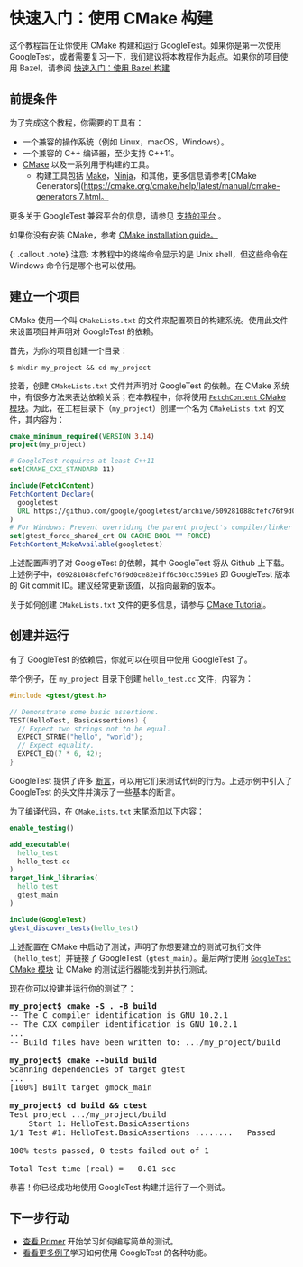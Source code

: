 # 快速入门：使用 CMake 构建

这个教程旨在让你使用 CMake 构建和运行 GoogleTest。如果你是第一次使用 GoogleTest，或者需要复习一下，我们建议将本教程作为起点。如果你的项目使用 Bazel，请参阅 [快速入门：使用 Bazel 构建](quickstart-bazel-zh.md)

## 前提条件

为了完成这个教程，你需要的工具有：

+ 一个兼容的操作系统（例如 Linux，macOS，Windows）。
+ 一个兼容的 C++ 编译器，至少支持 C++11。
+ [CMake](https://cmake.org/) 以及一系列用于构建的工具。
  + 构建工具包括 [Make](https://www.gnu.org/software/make/)，[Ninja](https://ninja-build.org/)，和其他，更多信息请参考[CMake Generators](https://cmake.org/cmake/help/latest/manual/cmake-generators.7.html。

更多关于 GoogleTest 兼容平台的信息，请参见 [支持的平台](platforms-zh.md) 。

如果你没有安装 CMake，参考 [CMake installation guide。](https://cmake.org/install)

{: .callout .note}
注意: 本教程中的终端命令显示的是 Unix shell，但这些命令在 Windows 命令行是哪个也可以使用。

## 建立一个项目

CMake 使用一个叫 `CMakeLists.txt` 的文件来配置项目的构建系统。使用此文件来设置项目并声明对 GoogleTest 的依赖。

首先，为你的项目创建一个目录：

```
$ mkdir my_project && cd my_project
```

接着，创建 `CMakeLists.txt` 文件并声明对 GoogleTest 的依赖。在 CMake 系统中，有很多方法来表达依赖关系；在本教程中，你将使用 [`FetchContent` CMake 模块](https://cmake.org/cmake/help/latest/module/FetchContent.html)。为此，在工程目录下（`my_project`）创建一个名为 `CMakeLists.txt` 的文件，其内容为：

```cmake
cmake_minimum_required(VERSION 3.14)
project(my_project)

# GoogleTest requires at least C++11
set(CMAKE_CXX_STANDARD 11)

include(FetchContent)
FetchContent_Declare(
  googletest
  URL https://github.com/google/googletest/archive/609281088cfefc76f9d0ce82e1ff6c30cc3591e5.zip
)
# For Windows: Prevent overriding the parent project's compiler/linker settings
set(gtest_force_shared_crt ON CACHE BOOL "" FORCE)
FetchContent_MakeAvailable(googletest)
```

上述配置声明了对 GoogleTest 的依赖，其中 GoogleTest 将从 Github 上下载。上述例子中，`609281088cfefc76f9d0ce82e1ff6c30cc3591e5` 即 GoogleTest 版本的 Git commit ID。建议经常更新该值，以指向最新的版本。

关于如何创建 `CMakeLists.txt` 文件的更多信息，请参与 [CMake Tutorial](https://cmake.org/cmake/help/latest/guide/tutorial/index.html)。

## 创建并运行

有了 GoogleTest 的依赖后，你就可以在项目中使用 GoogleTest 了。

举个例子，在 `my_project` 目录下创建 `hello_test.cc` 文件，内容为：

```cpp
#include <gtest/gtest.h>

// Demonstrate some basic assertions.
TEST(HelloTest, BasicAssertions) {
  // Expect two strings not to be equal.
  EXPECT_STRNE("hello", "world");
  // Expect equality.
  EXPECT_EQ(7 * 6, 42);
}
```

GoogleTest 提供了许多 [断言](primer.md#assertions)，可以用它们来测试代码的行为。上述示例中引入了 GoogleTest 的头文件并演示了一些基本的断言。

为了编译代码，在 `CMakeLists.txt`  末尾添加以下内容：

```cmake
enable_testing()

add_executable(
  hello_test
  hello_test.cc
)
target_link_libraries(
  hello_test
  gtest_main
)

include(GoogleTest)
gtest_discover_tests(hello_test)
```

上述配置在 CMake 中启动了测试，声明了你想要建立的测试可执行文件（`hello_test`）并链接了 GoogleTest（`gtest_main`）。最后两行使用 [`GoogleTest` CMake 模块](https://cmake.org/cmake/help/git-stage/module/GoogleTest.html) 让 CMake 的测试运行器能找到并执行测试。

现在你可以投建并运行你的测试了：

<pre>
<strong>my_project$ cmake -S . -B build</strong>
-- The C compiler identification is GNU 10.2.1
-- The CXX compiler identification is GNU 10.2.1
...
-- Build files have been written to: .../my_project/build

<strong>my_project$ cmake --build build</strong>
Scanning dependencies of target gtest
...
[100%] Built target gmock_main

<strong>my_project$ cd build && ctest</strong>
Test project .../my_project/build
    Start 1: HelloTest.BasicAssertions
1/1 Test #1: HelloTest.BasicAssertions ........   Passed    0.00 sec

100% tests passed, 0 tests failed out of 1

Total Test time (real) =   0.01 sec
</pre>

恭喜！你已经成功地使用 GoogleTest 构建并运行了一个测试。

## 下一步行动

*   [查看 Primer](primer.md) 开始学习如何编写简单的测试。
*   [看看更多例子](samples.md)学习如何使用 GoogleTest 的各种功能。
